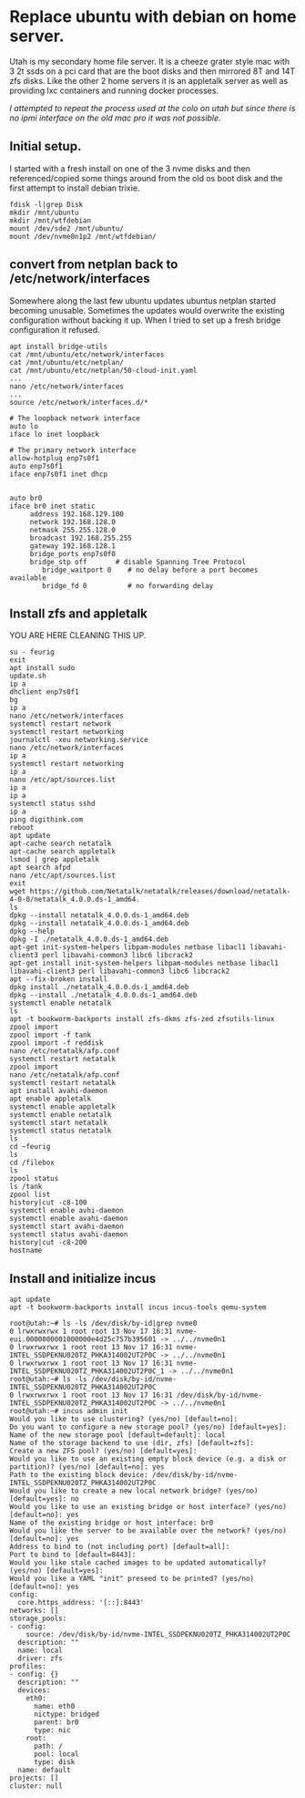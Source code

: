 # Replace ubuntu with debian on home server.

Utah is my secondary home file server. It is a cheeze grater style mac with 3 2t ssds on a pci card that are the boot disks and then mirrored 8T and 14T zfs disks. Like the other 2 home servers it is an appletalk server as well as providing lxc containers and running docker processes. 

*I attempted to repeat the process used at the colo on utah but since there is no ipmi interface on the old mac pro it was not possible*.

## Initial setup.
I started with a fresh install on one of the 3 nvme disks and then referenced/copied some things around from the old os boot disk and the first attempt to install debian trixie. 

```
fdisk -l|grep Disk
mkdir /mnt/ubuntu
mkdir /mnt/wtfdebian
mount /dev/sde2 /mnt/ubuntu/
mount /dev/nvme0n1p2 /mnt/wtfdebian/
```

## convert from netplan back to /etc/network/interfaces

Somewhere along the last few ubuntu updates ubuntus netplan started becoming unusable. Sometimes the updates would overwrite the existing configuration without backing it up. When I tried to set up a fresh bridge configuration it refused. 

```
apt install bridge-utils
cat /mnt/ubuntu/etc/network/interfaces
cat /mnt/ubuntu/etc/netplan/
cat /mnt/ubuntu/etc/netplan/50-cloud-init.yaml
...
nano /etc/network/interfaces
...
source /etc/network/interfaces.d/*

# The loopback network interface
auto lo
iface lo inet loopback

# The primary network interface
allow-hotplug enp7s0f1
auto enp7s0f1
iface enp7s0f1 inet dhcp


auto br0
iface br0 inet static
     address 192.168.129.100
     network 192.168.128.0
     netmask 255.255.128.0
     broadcast 192.168.255.255
     gateway 192.168.128.1
     bridge_ports enp7s0f0
     bridge_stp off       # disable Spanning Tree Protocol
        bridge_waitport 0    # no delay before a port becomes available
        bridge_fd 0          # no forwarding delay
```

## Install zfs and appletalk

YOU ARE HERE CLEANING THIS UP.

```
su - feurig
exit
apt install sudo
update.sh
ip a
dhclient enp7s0f1
bg
ip a
nano /etc/network/interfaces
systemctl restart network
systemctl restart networking
journalctl -xeu networking.service
nano /etc/network/interfaces
ip a
systemctl restart networking
ip a
nano /etc/apt/sources.list
ip a
ip a
systemctl status sshd
ip a
ping digithink.com
reboot
apt update
apt-cache search netatalk
apt-cache search appletalk
lsmod | grep appletalk
apt search afpd
nano /etc/apt/sources.list
exit
wget https://github.com/Netatalk/netatalk/releases/download/netatalk-4-0-0/netatalk_4.0.0.ds-1_amd64.
ls
dpkg --install netatalk_4.0.0.ds-1_amd64.deb
dpkg --install netatalk_4.0.0.ds-1_amd64.deb
dpkg --help
dpkg -I ./netatalk_4.0.0.ds-1_amd64.deb
apt-get init-system-helpers libpam-modules netbase libacl1 libavahi-client3 perl libavahi-common3 libc6 libcrack2
apt-get install init-system-helpers libpam-modules netbase libacl1 libavahi-client3 perl libavahi-common3 libc6 libcrack2
apt --fix-broken install
dpkg install ./netatalk_4.0.0.ds-1_amd64.deb
dpkg --install ./netatalk_4.0.0.ds-1_amd64.deb
systemctl enable netatalk
ls
apt -t bookworm-backports install zfs-dkms zfs-zed zfsutils-linux
zpool import
zpool import -f tank
zpool import -f reddisk
nano /etc/netatalk/afp.conf
systemctl restart netatalk
zpool import
nano /etc/netatalk/afp.conf
systemctl restart netatalk
apt install avahi-daemon
apt enable appletalk
systemctl enable appletalk
systemctl enable netatalk
systemctl start netatalk
systemctl status netatalk
ls
cd ~feurig
ls
cd /filebox
ls
zpool status
ls /tank
zpool list
history|cut -c8-100
systemctl enable avhi-daemon
systemctl enable avahi-daemon
systemctl start avahi-daemon
systemctl status avahi-daemon
history|cut -c8-200
hostname
```
## Install and initialize incus
```
apt update
apt -t bookworm-backports install incus incus-tools qemu-system

root@utah:~# ls -ls /dev/disk/by-id|grep nvme0
0 lrwxrwxrwx 1 root root 13 Nov 17 16:31 nvme-eui.0000000001000000e4d25c757b395601 -> ../../nvme0n1
0 lrwxrwxrwx 1 root root 13 Nov 17 16:31 nvme-INTEL_SSDPEKNU020TZ_PHKA314002UT2P0C -> ../../nvme0n1
0 lrwxrwxrwx 1 root root 13 Nov 17 16:31 nvme-INTEL_SSDPEKNU020TZ_PHKA314002UT2P0C_1 -> ../../nvme0n1
root@utah:~# ls -ls /dev/disk/by-id/nvme-INTEL_SSDPEKNU020TZ_PHKA314002UT2P0C
0 lrwxrwxrwx 1 root root 13 Nov 17 16:31 /dev/disk/by-id/nvme-INTEL_SSDPEKNU020TZ_PHKA314002UT2P0C -> ../../nvme0n1
root@utah:~# incus admin init
Would you like to use clustering? (yes/no) [default=no]:
Do you want to configure a new storage pool? (yes/no) [default=yes]:
Name of the new storage pool [default=default]: local
Name of the storage backend to use (dir, zfs) [default=zfs]:
Create a new ZFS pool? (yes/no) [default=yes]:
Would you like to use an existing empty block device (e.g. a disk or partition)? (yes/no) [default=no]: yes
Path to the existing block device: /dev/disk/by-id/nvme-INTEL_SSDPEKNU020TZ_PHKA314002UT2P0C
Would you like to create a new local network bridge? (yes/no) [default=yes]: no
Would you like to use an existing bridge or host interface? (yes/no) [default=no]: yes
Name of the existing bridge or host interface: br0
Would you like the server to be available over the network? (yes/no) [default=no]: yes
Address to bind to (not including port) [default=all]:
Port to bind to [default=8443]:
Would you like stale cached images to be updated automatically? (yes/no) [default=yes]:
Would you like a YAML "init" preseed to be printed? (yes/no) [default=no]: yes
config:
  core.https_address: '[::]:8443'
networks: []
storage_pools:
- config:
    source: /dev/disk/by-id/nvme-INTEL_SSDPEKNU020TZ_PHKA314002UT2P0C
  description: ""
  name: local
  driver: zfs
profiles:
- config: {}
  description: ""
  devices:
    eth0:
      name: eth0
      nictype: bridged
      parent: br0
      type: nic
    root:
      path: /
      pool: local
      type: disk
  name: default
projects: []
cluster: null

```